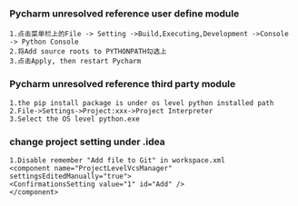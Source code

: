 ### Pycharm unresolved reference user define module
    1.点击菜单栏上的File -> Setting ->Build,Executing,Development ->Console -> Python Console
    2.将Add source roots to PYTHONPATH勾选上
    3.点击Apply, then restart Pycharm
    
### Pycharm unresolved reference third party module
    1.the pip install package is under os level python installed path
    2.File->Settings->Project:xxx->Project Interpreter
    3.Select the OS level python.exe
    
### change project setting under .idea
    1.Disable remember "Add file to Git" in workspace.xml
    <component name="ProjectLevelVcsManager" settingsEditedManually="true">
    <ConfirmationsSetting value="1" id="Add" />
    </component>